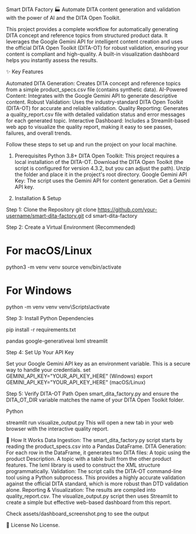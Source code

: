 Smart DITA Factory 🏭
Automate DITA content generation and validation with the power of AI and the DITA Open Toolkit.

This project provides a complete workflow for automatically generating DITA concept and reference topics from structured product data. It leverages the Google Gemini API for intelligent content creation and uses the official DITA Open Toolkit (DITA-OT) for robust validation, ensuring your content is compliant and high-quality. A built-in visualization dashboard helps you instantly assess the results.

✨ Key Features

Automated DITA Generation: Creates DITA concept and reference topics from a simple product_specs.csv file (contains synthetic data).
AI-Powered Content: Integrates with the Google Gemini API to generate descriptive content.
Robust Validation: Uses the industry-standard DITA Open Toolkit (DITA-OT) for accurate and reliable validation.
Quality Reporting: Generates a quality_report.csv file with detailed validation status and error messages for each generated topic.
Interactive Dashboard: Includes a Streamlit-based web app to visualize the quality report, making it easy to see passes, failures, and overall trends.

Follow these steps to set up and run the project on your local machine.

1. Prerequisites
Python 3.8+
DITA Open Toolkit: This project requires a local installation of the DITA-OT.
Download the DITA Open Toolkit (the script is configured for version 4.3.2, but you can adjust the path).
Unzip the folder and place it in the project's root directory.
Google Gemini API Key: The script uses the Gemini API for content generation.
Get a Gemini API key.

2. Installation & Setup

Step 1: Clone the Repository
git clone https://github.com/your-username/smart-dita-factory.git
cd smart-dita-factory

Step 2: Create a Virtual Environment (Recommended)

# For macOS/Linux
python3 -m venv venv
source venv/bin/activate

# For Windows
python -m venv venv
venv\Scripts\activate

Step 3: Install Python Dependencies

pip install -r requirements.txt

pandas
google-generativeai
lxml
streamlit

Step 4: Set Up Your API Key

Set your Google Gemini API key as an environment variable. This is a secure way to handle your credentials.
set GEMINI_API_KEY="YOUR_API_KEY_HERE" (Windows)
export GEMINI_API_KEY="YOUR_API_KEY_HERE" (macOS/Linux)

Step 5: Verify DITA-OT Path
Open smart_dita_factory.py and ensure the DITA_OT_DIR variable matches the name of your DITA Open Toolkit folder.

Python

streamlit run visualize_output.py
This will open a new tab in your web browser with the interactive quality report.


🔧 How It Works
Data Ingestion: The smart_dita_factory.py script starts by reading the product_specs.csv into a Pandas DataFrame.
DITA Generation: For each row in the DataFrame, it generates two DITA files:
A <concept> topic using the product Description.
A <reference> topic with a <properties> table built from the other product features.
The lxml library is used to construct the XML structure programmatically.
Validation: The script calls the DITA-OT command-line tool using a Python subprocess. This provides a highly accurate validation against the official DITA standard, which is more robust than DTD validation alone.
Reporting & Visualization: The results are compiled into quality_report.csv. The visualize_output.py script then uses Streamlit to create a simple but effective web-based dashboard from this report.

Check assets/dashboard_screenshot.png to see the output

📜 License
No License.